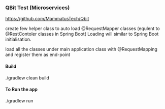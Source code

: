 ### QBit Test (Microservices)
https://github.com/MammatusTech/Qbit

create few helper class to auto load @RequestMapper classes (equlent to @RestContoler classes in Spring Boot(
Loading will similar to Spring Boot initialisation.

load all the classes under main application class with @RequestMapping and register them as end-point

#### Build ####
./gradlew clean build
#### To Run the app ####
./gradlew run
